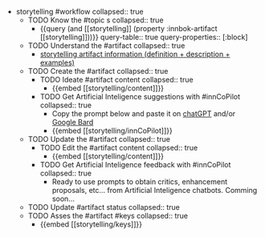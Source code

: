 
- storytelling #workflow
   collapsed:: true
  - TODO Know the #topic s
    collapsed:: true
    - {{query (and [[storytelling]] (property :innbok-artifact [[storytelling]]))}}
      query-table:: true
      query-properties:: [:block]
  - TODO Understand the #artifact
    collapsed:: true
    - [storytelling artifact information (definition + description + examples)](https://go.innbok.com/#/page/innBoK%2Fstorytelling%2Finfo)
  - TODO Create the #artifact
     collapsed:: true
    - TODO Ideate #artifact content
      collapsed:: true
      - {{embed [[storytelling/content]]}}
    - TODO Get Artificial Inteligence suggestions with #innCoPilot
      collapsed:: true
      - Copy the prompt below and paste it on [chatGPT](https://chat.openai.com) and/or [Google Bard](https://bard.google.com/chat)
      - {{embed [[storytelling/innCoPilot]]}}
  - TODO Update the #artifact
    collapsed:: true
    - TODO Edit the #artifact content
     collapsed:: true
      - {{embed [[storytelling/content]]}}
    - TODO Get Artificial Inteligence feedback with #innCoPilot
      collapsed:: true
      - Ready to use prompts to obtain critics, enhancement proposals, etc... from Artificial Inteligence chatbots. Comming soon...
  - TODO Update #artifact status
    collapsed:: true
  - TODO Asses the #artifact #keys
    collapsed:: true
    - {{embed [[storytelling/keys]]}}



